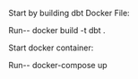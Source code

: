 Start by building dbt Docker File:

Run-- 
	docker build -t dbt .

Start docker container:

Run-- 
	docker-compose up